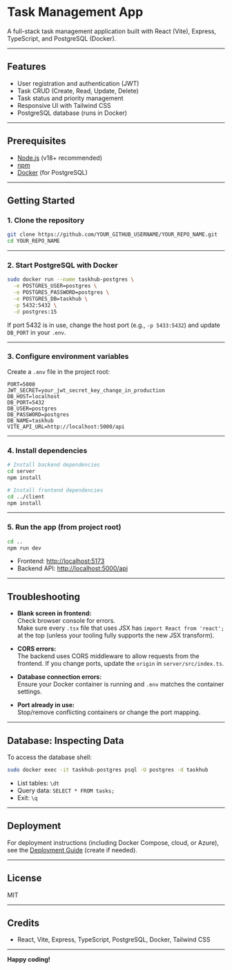 # Task Management App

A full-stack task management application built with React (Vite), Express, TypeScript, and PostgreSQL (Docker).

---

## Features

- User registration and authentication (JWT)
- Task CRUD (Create, Read, Update, Delete)
- Task status and priority management
- Responsive UI with Tailwind CSS
- PostgreSQL database (runs in Docker)

---

## Prerequisites

- [Node.js](https://nodejs.org/) (v18+ recommended)
- [npm](https://www.npmjs.com/)
- [Docker](https://www.docker.com/) (for PostgreSQL)

---

## Getting Started

### 1. Clone the repository

```sh
git clone https://github.com/YOUR_GITHUB_USERNAME/YOUR_REPO_NAME.git
cd YOUR_REPO_NAME
```

---

### 2. Start PostgreSQL with Docker

```sh
sudo docker run --name taskhub-postgres \
  -e POSTGRES_USER=postgres \
  -e POSTGRES_PASSWORD=postgres \
  -e POSTGRES_DB=taskhub \
  -p 5432:5432 \
  -d postgres:15
```

If port 5432 is in use, change the host port (e.g., `-p 5433:5432`) and update `DB_PORT` in your `.env`.

---

### 3. Configure environment variables

Create a `.env` file in the project root:

```env
PORT=5000
JWT_SECRET=your_jwt_secret_key_change_in_production
DB_HOST=localhost
DB_PORT=5432
DB_USER=postgres
DB_PASSWORD=postgres
DB_NAME=taskhub
VITE_API_URL=http://localhost:5000/api
```

---

### 4. Install dependencies

```sh
# Install backend dependencies
cd server
npm install

# Install frontend dependencies
cd ../client
npm install
```

---

### 5. Run the app (from project root)

```sh
cd ..
npm run dev
```

- Frontend: [http://localhost:5173](http://localhost:5173)
- Backend API: [http://localhost:5000/api](http://localhost:5000/api)

---

## Troubleshooting

- **Blank screen in frontend:**  
  Check browser console for errors.  
  Make sure every `.tsx` file that uses JSX has `import React from 'react';` at the top (unless your tooling fully supports the new JSX transform).

- **CORS errors:**  
  The backend uses CORS middleware to allow requests from the frontend. If you change ports, update the `origin` in `server/src/index.ts`.

- **Database connection errors:**  
  Ensure your Docker container is running and `.env` matches the container settings.

- **Port already in use:**  
  Stop/remove conflicting containers or change the port mapping.

---

## Database: Inspecting Data

To access the database shell:

```sh
sudo docker exec -it taskhub-postgres psql -U postgres -d taskhub
```

- List tables: `\dt`
- Query data: `SELECT * FROM tasks;`
- Exit: `\q`

---

## Deployment

For deployment instructions (including Docker Compose, cloud, or Azure), see the [Deployment Guide](DEPLOYMENT.md) (create if needed).

---

## License

MIT

---

## Credits

- React, Vite, Express, TypeScript, PostgreSQL, Docker, Tailwind CSS

---

**Happy coding!**